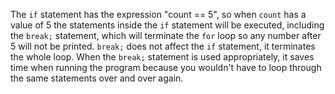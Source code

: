 The `if` statement has the expression "count == 5", so when `count` has a value of 5 the statements inside the `if` statement will be executed, including the `break;` statement, which will terminate the `for` loop so any number after 5 will not be printed. `break;` does not affect the `if` statement, it terminates the whole loop. When the `break;` statement is used appropriately, it saves time when running the program because you wouldn't have to loop through the same statements over and over again.

